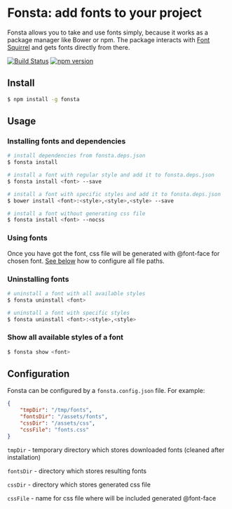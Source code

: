 # Fonsta: add fonts to your project

Fonsta allows you to take and use fonts simply, because it works as a package manager like Bower or npm. The package interacts with [Font Squirrel](https://www.fontsquirrel.com/) and gets fonts directly from there.

[![Build Status](https://travis-ci.org/roovenier/fonsta.svg?branch=master)](https://travis-ci.org/roovenier/fonsta) [![npm version](https://badge.fury.io/js/fonsta.svg)](https://www.npmjs.com/package/fonsta)

## Install

```sh
$ npm install -g fonsta
```

## Usage

### Installing fonts and dependencies

```sh
# install dependencies from fonsta.deps.json
$ fonsta install

# install a font with regular style and add it to fonsta.deps.json
$ fonsta install <font> --save

# install a font with specific styles and add it to fonsta.deps.json
$ bower install <font>:<style>,<style>,<style> --save

# install a font without generating css file
$ fonsta install <font> --nocss
```

### Using fonts

Once you have got the font, css file will be generated with @font-face for chosen font. [See below](#configuration) how to configure all file paths.

### Uninstalling fonts

```sh
# uninstall a font with all available styles
$ fonsta uninstall <font>

# uninstall a font with specific styles
$ fonsta uninstall <font>:<style>,<style>
```

### Show all available styles of a font

```sh
$ fonsta show <font>
```

## Configuration

Fonsta can be configured by a `fonsta.config.json` file. For example:

```json
{
	"tmpDir": "/tmp/fonts",
	"fontsDir": "/assets/fonts",
	"cssDir": "/assets/css",
	"cssFile": "fonts.css"
}
```

`tmpDir` - temporary directory which stores downloaded fonts (cleaned after installation)

`fontsDir` - directory which stores resulting fonts

`cssDir` - directory which stores generated css file

`cssFile` - name for css file where will be included generated @font-face

